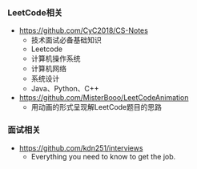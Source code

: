 ### LeetCode相关

- https://github.com/CyC2018/CS-Notes 
    - 技术面试必备基础知识
    - Leetcode
    - 计算机操作系统
    - 计算机网络
    - 系统设计
    - Java、Python、C++
- https://github.com/MisterBooo/LeetCodeAnimation
    - 用动画的形式呈现解LeetCode题目的思路

### 面试相关

- https://github.com/kdn251/interviews
    - Everything you need to know to get the job.